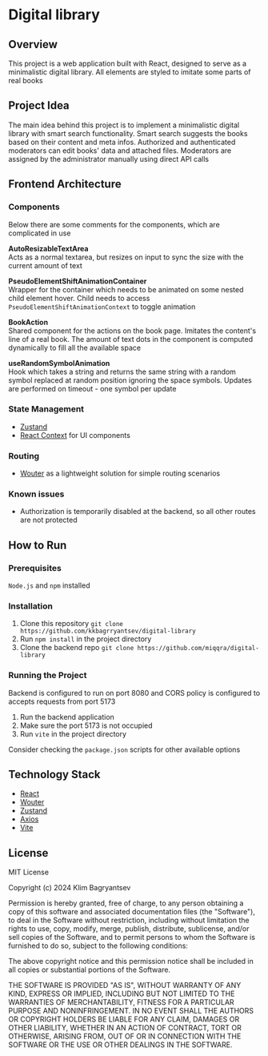 # Digital library

## Overview

This project is a web application built with React, designed to serve as a minimalistic digital library. All elements are styled to imitate some parts of real books

## Project Idea

The main idea behind this project is to implement a minimalistic digital library with smart search functionality. Smart search suggests the books based on their content and meta infos. Authorized and authenticated moderators can edit books' data and attached files. Moderators are assigned by the administrator manually using direct API calls

## Frontend Architecture

### Components

Below there are some comments for the components, which are complicated in use

**AutoResizableTextArea** \
Acts as a normal textarea, but resizes on input to sync the size with the current amount of text

**PseudoElementShiftAnimationContainer** \
Wrapper for the container which needs to be animated on some nested child element hover. Child needs to access ```PseudoElementShiftAnimationContext``` to toggle animation

**BookAction** \
Shared component for the actions on the book page. Imitates the content's line of a real book. The amount of text dots in the component is computed dynamically to fill all the available space

**useRandomSymbolAnimation** \
Hook which takes a string and returns the same string with a random symbol replaced at random position ignoring the space symbols. Updates are performed on timeout - one symbol per update

### State Management

- [Zustand](https://github.com/pmndrs/zustand)
- [React Context](https://ru.react.js.org/docs/context.html) for UI components

### Routing

- [Wouter](https://github.com/molefrog/wouter) as a lightweight solution for simple routing scenarios

### Known issues

- Authorization is temporarily disabled at the backend, so all other routes are not protected

## How to Run

### Prerequisites

```Node.js``` and ```npm``` installed

### Installation

1. Clone this repository ```git clone https://github.com/kkbagrryantsev/digital-library```
2. Run ```npm install``` in the project directory
3. Clone the backend repo ```git clone https://github.com/miqqra/digital-library```

### Running the Project

Backend is configured to run on port 8080 and CORS policy is configured to accepts requests from port 5173

1. Run the backend application
2. Make sure the port 5173 is not occupied
3. Run ```vite``` in the project directory

Consider checking the ```package.json``` scripts for other available options

## Technology Stack

- [React](https://ru.legacy.reactjs.org/)
- [Wouter](https://github.com/molefrog/wouter)
- [Zustand](https://github.com/pmndrs/zustand)
- [Axios](https://axios-http.com/)
- [Vite](https://vitejs.dev/)

## License

MIT License

Copyright (c) 2024 Klim Bagryantsev

Permission is hereby granted, free of charge, to any person obtaining a copy
of this software and associated documentation files (the "Software"), to deal
in the Software without restriction, including without limitation the rights
to use, copy, modify, merge, publish, distribute, sublicense, and/or sell
copies of the Software, and to permit persons to whom the Software is
furnished to do so, subject to the following conditions:

The above copyright notice and this permission notice shall be included in all
copies or substantial portions of the Software.

THE SOFTWARE IS PROVIDED "AS IS", WITHOUT WARRANTY OF ANY KIND, EXPRESS OR
IMPLIED, INCLUDING BUT NOT LIMITED TO THE WARRANTIES OF MERCHANTABILITY,
FITNESS FOR A PARTICULAR PURPOSE AND NONINFRINGEMENT. IN NO EVENT SHALL THE
AUTHORS OR COPYRIGHT HOLDERS BE LIABLE FOR ANY CLAIM, DAMAGES OR OTHER
LIABILITY, WHETHER IN AN ACTION OF CONTRACT, TORT OR OTHERWISE, ARISING FROM,
OUT OF OR IN CONNECTION WITH THE SOFTWARE OR THE USE OR OTHER DEALINGS IN THE
SOFTWARE.
